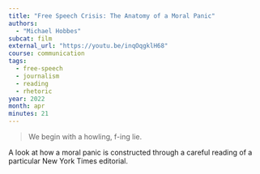 ```yaml
---
title: "Free Speech Crisis: The Anatomy of a Moral Panic"
authors:
  - "Michael Hobbes"
subcat: film
external_url: "https://youtu.be/inqOqgklH68"
course: communication
tags:
  - free-speech
  - journalism
  - reading
  - rhetoric
year: 2022
month: apr
minutes: 21
---
```


> We begin with a howling, f-ing lie.

A look at how a moral panic is constructed through a careful reading of a particular New York Times editorial.
